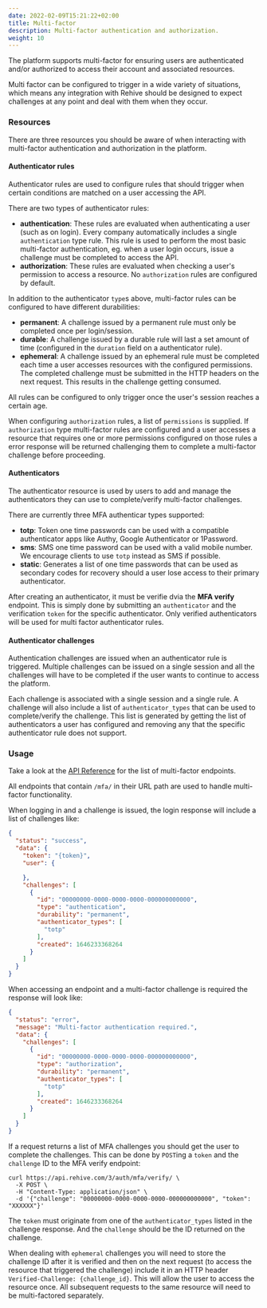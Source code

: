 ```yaml
---
date: 2022-02-09T15:21:22+02:00
title: Multi-factor
description: Multi-factor authentication and authorization.
weight: 10
---
```


The platform supports multi-factor for ensuring users are authenticated and/or authorized to access their account and associated resources.

Multi factor can be configured to trigger in a wide variety of situations, which means any integration with Rehive should be designed to expect challenges at any point and deal with them when they occur.

### Resources

There are three resources you should be aware of when interacting with multi-factor authentication and authorization in the platform.

#### Authenticator rules

Authenticator rules are used to configure rules that should trigger when certain conditions are matched on a user accessing the API.

There are two types of authenticator rules:

- **authentication**: These rules are evaluated when authenticating a user (such as on login). Every company automatically includes a single `authentication` type rule. This rule is used to perform the most basic multi-factor authentication, eg. when a user login occurs, issue a challenge must be completed to access the API.
- **authorization**: These rules are evaluated when checking a user's permission to access a resource. No `authorization` rules are configured by default.

In addition to the authenticator `type`s above, multi-factor rules can be configured to have different durabilities:

- **permanent**: A challenge issued by a permanent rule must only be completed once per login/session.
- **durable**: A challenge issued by a durable rule will last a set amount of time (configured in the `duration` field on a authenticator rule).
- **ephemeral**: A challenge issued by an ephemeral rule must be completed each time a user accesses resources with the configured permissions. The completed challenge must be submitted in the HTTP headers on the next request. This results in the challenge getting consumed.

All rules can be configured to only trigger once the user's session reaches a certain age.

When configuring `authorization` rules, a list of `permissions` is supplied. If `authorization` type multi-factor rules are configured and a user accesses a resource that requires one or more permissions configured on those rules a error response will be returned challenging them to complete a multi-factor challenge before proceeding.

#### Authenticators

The authenticator resource is used by users to add and manage the authenticators they can use to complete/verify multi-factor challenges.

There are currently three MFA authenticar types supported:

- **totp**: Token one time passwords can be used with a compatible authenticator apps like Authy, Google Authenticator or 1Password.
- **sms**: SMS one time password can be used with a valid mobile number. We encourage clients to use `totp` instead as SMS if possible.
- **static**: Generates a list of one time passwords that can be used as secondary codes for recovery should a user lose access to their primary authenticator.

After creating an authenticator, it must be verifie dvia the **MFA verify** endpoint. This is simply done by submitting an `authenticator` and the verification `token` for the specific authenticator. Only verified authenticators will be used for multi factor authenticator rules.

#### Authenticator challenges

Authentication challenges are issued when an authenticator rule is triggered. Multiple challenges can be issued on a single session and all the challenges will have to be completed if the user wants to continue to access the platform.

Each challenge is associated with a single session and a single rule. A challenge will also include a list of `authenticator_types` that can be used to complete/verify the challenge. This list is generated by getting the list of authenticators a user has configured and removing any that the specific authenticator rule does not support.

### Usage

Take a look at the [API Reference](https://api.rehive.com/redoc/) for the list of multi-factor endpoints.

All endpoints that contain `/mfa/` in their URL path are used to handle multi-factor functionality.

When logging in and a challenge is issued, the login response will include a list of challenges like:

```json
{
  "status": "success",
  "data": {
    "token": "{token}",
    "user": {

    },
    "challenges": [
      {
        "id": "00000000-0000-0000-0000-000000000000",
        "type": "authentication",
        "durability": "permanent",
        "authenticator_types": [
          "totp"
        ],
        "created": 1646233368264
      }
    ]
  }
}
```

When accessing an endpoint and a multi-factor challenge is required the response will look like:

```json
{
  "status": "error",
  "message": "Multi-factor authentication required.",
  "data": {
    "challenges": [
      {
        "id": "00000000-0000-0000-0000-000000000000",
        "type": "authorization",
        "durability": "permanent",
        "authenticator_types": [
          "totp"
        ],
        "created": 1646233368264
      }
    ]
  }
}
```

If a request returns a list of MFA challenges you should get the user to complete the challenges. This can be done by `POST`ing a `token` and the `challenge` ID to the MFA verify endpoint:

```shell
curl https://api.rehive.com/3/auth/mfa/verify/ \
  -X POST \
  -H "Content-Type: application/json" \
  -d '{"challenge": "00000000-0000-0000-0000-000000000000", "token": "XXXXXX"}'
```

The `token` must originate from one of the `authenticator_types` listed in the challenge response. And the `challenge` should be the ID returned on the challenge.

<aside class="notice">
When dealing with <code>ephemeral</code> challenges you will need to store the challenge ID after it is verified and then on the next request (to access the resource that triggered the challenge) include it in an HTTP header <code>Verified-Challenge: {challenge_id}</code>. This will allow the user to access the resource once. All subsequent requests to the same resource will need to be multi-factored separately.
</aside>
